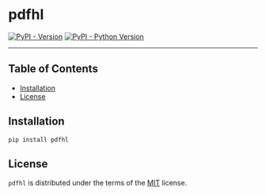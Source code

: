 # pdfhl

[![PyPI - Version](https://img.shields.io/pypi/v/pdfhl.svg)](https://pypi.org/project/pdfhl)
[![PyPI - Python Version](https://img.shields.io/pypi/pyversions/pdfhl.svg)](https://pypi.org/project/pdfhl)

-----

## Table of Contents

- [Installation](#installation)
- [License](#license)

## Installation

```console
pip install pdfhl
```

## License

`pdfhl` is distributed under the terms of the [MIT](https://spdx.org/licenses/MIT.html) license.
